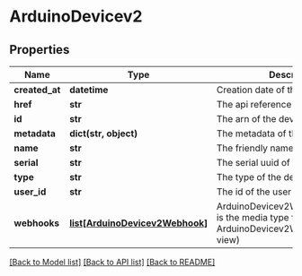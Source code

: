 # ArduinoDevicev2

## Properties
Name | Type | Description | Notes
------------ | ------------- | ------------- | -------------
**created_at** | **datetime** | Creation date of the device | [optional] 
**href** | **str** | The api reference of this device | 
**id** | **str** | The arn of the device | 
**metadata** | **dict(str, object)** | The metadata of the device | [optional] 
**name** | **str** | The friendly name of the device | 
**serial** | **str** | The serial uuid of the device | 
**type** | **str** | The type of the device | 
**user_id** | **str** | The id of the user | 
**webhooks** | [**list[ArduinoDevicev2Webhook]**](ArduinoDevicev2Webhook.md) | ArduinoDevicev2WebhookCollection is the media type for an array of ArduinoDevicev2Webhook (default view) | [optional] 

[[Back to Model list]](../README.md#documentation-for-models) [[Back to API list]](../README.md#documentation-for-api-endpoints) [[Back to README]](../README.md)


